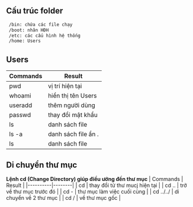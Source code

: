 ## Cấu trúc folder
``` sh
 /bin: chứa các file chạy
 /boot: nhân HĐH
 /etc: các cấu hình hệ thống
 /home: Users 
 ```
## Users
| Commands | Result |
|----------|--------|
| pwd | vị trí hiện tại |
| whoami | hiển thị tên Users |
| useradd | thêm người dùng |
| passwd | thay đổi mật khẩu |
| ls | danh sách file |
| ls -a | danh sách file ẩn . |
| ls | danh sách file |

## Di chuyển thư mục
**Lệnh cd (Change Directory) giúp điều ướng đến thư mục**
| Commands | Result |
|----------|--------|
| cd | thay đổi từ thư mucj hiện tại |
| cd .. | trở về thư mục trước đó |
| cd - | thư mục làm việc cuối cùng |
| cd ../../ | di chuyển về 2 thư mục |
| cd / | về thư mục gốc |



